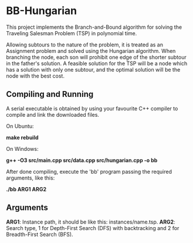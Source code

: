# BB-Hungarian
This project implements the Branch-and-Bound algorithm for solving the Traveling Salesman Problem (TSP) in polynomial time.

Allowing subtours to the nature of the problem, it is treated as an Assignment problem and solved using the Hungarian algorithm.
When branching the node, each son will prohibit one edge of the shorter subtour in the father's solution.
A feasible solution for the TSP will be a node which has a solution with only one subtour, and the optimal solution will be the node with the best cost.

Compiling and Running
----------------------
A serial executable is obtained by using your favourite C++ compiler to compile and link the downloaded files.

On Ubuntu:

**make rebuild**

On Windows:

**g++ -O3 src/main.cpp src/data.cpp src/hungarian.cpp -o bb**

After done compiling, execute the 'bb' program passing the required arguments, like this:

**./bb ARG1 ARG2**

Arguments
----------
**ARG1**: Instance path, it should be like this: instances/name.tsp.
**ARG2**: Search type, 1 for Depth-First Search (DFS) with backtracking and 2 for Breadth-First Search (BFS).
